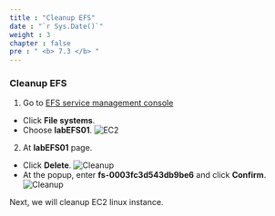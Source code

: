 ```yaml
---
title : "Cleanup EFS"
date : "`r Sys.Date()`"
weight : 3
chapter : false
pre : " <b> 7.3 </b> "
---
```


### Cleanup EFS
1. Go to [EFS service management console](https://console.aws.amazon.com/efs/home)
  - Click **File systems**.
  - Choose **labEFS01**.
  ![EC2](/workshop-01-wordpress-deployment-on-eks/images/4.configure/ws01-configure13.png)

2. At **labEFS01** page.
  - Click **Delete**.
  ![Cleanup](/workshop-01-wordpress-deployment-on-eks/images/7.cleanup/ws01-cleanup06.png)
  - At the popup, enter **fs-0003fc3d543db9be6** and click **Confirm**.
  ![Cleanup](/workshop-01-wordpress-deployment-on-eks/images/7.cleanup/ws01-cleanup07.png)

Next, we will cleanup EC2 linux instance.